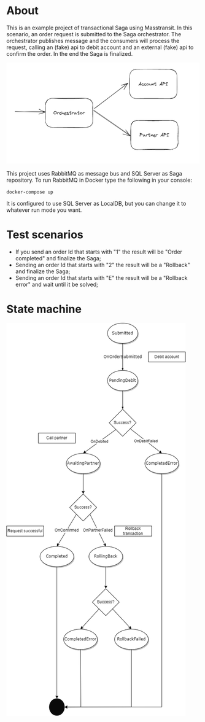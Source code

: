 # About

This is an example project of transactional Saga using Masstransit. In this scenario, an order request is submitted to the Saga orchestrator. The orchestrator publishes message and the consumers will process the request, calling an (fake) api to debit account and an external (fake) api to confirm the order. In the end the Saga is finalized.

![](./imgs/architecture.png)

This project uses RabbitMQ as message bus and SQL Server as Saga repository.
To run RabbitMQ in Docker type the following in your console:

```
docker-compose up
```

It is configured to use SQL Server as LocalDB, but you can change it to whatever run mode you want.

# Test scenarios

- If you send an order Id that starts with "1" the result will be "Order completed" and finalize the Saga;
- Sending an order Id that starts with "2" the result will be a "Rollback" and finalize the Saga;
- Sending an order Id that starts with "E" the result will be a "Rollback error" and wait until it be solved;

# State machine

![](./imgs/state%20machine.png)
